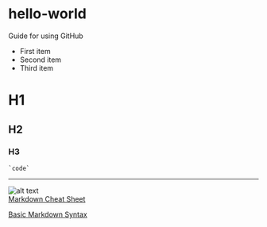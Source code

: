 # hello-world
Guide for using GitHub
- First item
- Second item
- Third item
# H1
## H2
### H3
 	`code`
  ---
  ![alt text](image.jpg)<br>
  [Markdown Cheat Sheet](https://www.markdownguide.org/cheat-sheet/)  
  
  [Basic Markdown Syntax](https://www.markdownguide.org/basic-syntax/)
  
